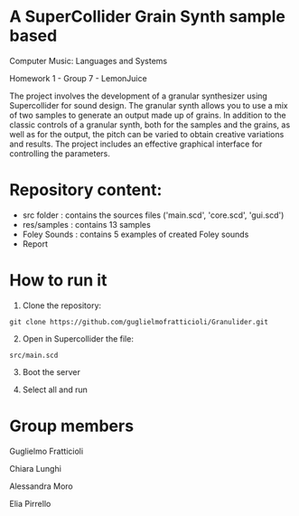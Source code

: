 # A SuperCollider Grain Synth sample based 
Computer Music: Languages and Systems

Homework 1 - Group 7 - LemonJuice


The project involves the development of a granular synthesizer using Supercollider for sound design.
The granular synth allows you to use a mix of two samples to generate an output made up of grains. 
In addition to the classic controls of a granular synth, both for the samples and the grains, as well as for the output, the pitch can be varied to obtain creative variations and results. 
The project includes an effective graphical interface for controlling the parameters.

# Repository content:

- src folder : contains the sources files ('main.scd', 'core.scd', 'gui.scd')
- res/samples : contains 13 samples
- Foley Sounds : contains 5 examples of created Foley sounds 
- Report


# How  to run it 
1. Clone the repository: 
```
git clone https://github.com/guglielmofratticioli/Granulider.git
```
2. Open in Supercollider the file:
```
src/main.scd
```

3. Boot the server


4. Select all and run  


# Group members
Guglielmo Fratticioli

Chiara Lunghi

Alessandra Moro

Elia Pirrello
